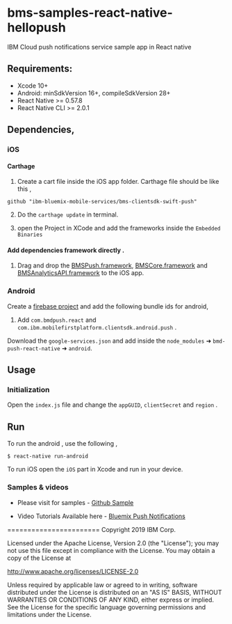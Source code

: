 # bms-samples-react-native-hellopush

IBM Cloud push notifications service sample app in React native 


## Requirements:

- Xcode 10+
- Android: minSdkVersion 16+, compileSdkVersion 28+
- React Native >= 0.57.8
- React Native CLI >= 2.0.1

## Dependencies,

### iOS

#### Carthage 

1. Create a cart file inside the iOS app folder. Carthage file should be like this ,

```
github "ibm-bluemix-mobile-services/bms-clientsdk-swift-push"
```  

2. Do the `carthage update` in terminal.

3. open the Project in XCode and add the frameworks inside the `Embedded Binaries`

#### Add dependencies framework directly .

1.  Drag and drop the [BMSPush.framework](https://github.com/ibm-bluemix-mobile-services/bms-clientsdk-swift-push), [BMSCore.framework](https://github.com/ibm-bluemix-mobile-services/bms-clientsdk-swift-core) and [BMSAnalyticsAPI.framework](https://github.com/ibm-bluemix-mobile-services/bms-clientsdk-swift-analytics-api) to the iOS app.


### Android 

Create a [firebase project](https://console.firebase.google.com) and add the following bundle ids for android,

1. Add `com.bmdpush.react` and `com.ibm.mobilefirstplatform.clientsdk.android.push` .

Download the `google-services.json` and add inside the `node_modules` ➜ `bmd-push-react-native`  ➜ `android`.


## Usage

### Initialization

Open the `index.js` file and change the  `appGUID`, `clientSecret` and `region` . 


## Run

 To run the android , use the following ,
 
 ```
 $ react-native run-android
```

To run iOS open the `iOS` part in Xcode and run in your device. 



### Samples & videos

* Please visit for samples - [Github Sample](https://github.com/ibm-bluemix-mobile-services/bms-samples-android-hellopush)

* Video Tutorials Available here - [Bluemix Push Notifications](https://www.youtube.com/channel/UCRr2Wou-z91fD6QOYtZiHGA)

=======================
Copyright 2019 IBM Corp.

Licensed under the Apache License, Version 2.0 (the "License");
you may not use this file except in compliance with the License.
You may obtain a copy of the License at

http://www.apache.org/licenses/LICENSE-2.0

Unless required by applicable law or agreed to in writing, software
distributed under the License is distributed on an "AS IS" BASIS,
WITHOUT WARRANTIES OR CONDITIONS OF ANY KIND, either express or implied.
See the License for the specific language governing permissions and
limitations under the License.

